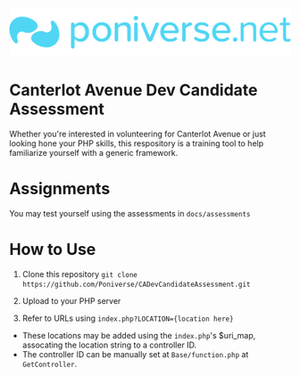 ![Poniverse logo](./docs/imgs/logo.png)

# Canterlot Avenue Dev Candidate Assessment
Whether you're interested in volunteering for Canterlot Avenue or just looking hone your PHP skills, this respository is a training tool to help familiarize yourself with a generic framework. 

# Assignments
You may test yourself using the assessments in `docs/assessments`

# How to Use

1. Clone this repository
`git clone https://github.com/Poniverse/CADevCandidateAssessment.git`

2. Upload to your PHP server
3. Refer to URLs using `index.php?LOCATION={location here}`
  - These locations may be added using the `index.php`'s $uri_map, assocating the location string to a controller ID.
  - The controller ID can be manually set at `Base/function.php` at `GetController`.